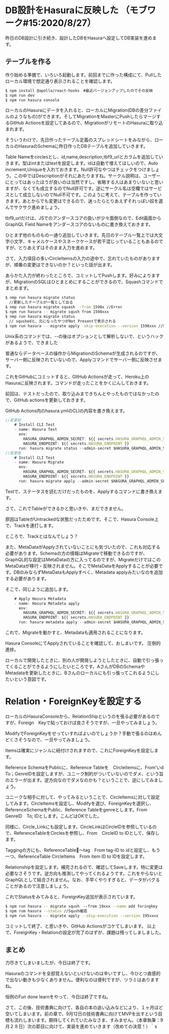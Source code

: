 # DB設計をHasuraに反映した （モブワーク#15:2020/8/27）

昨日のDB設計に引き続き、設計したDBをHasuraへ設定してDB実装を進めます。

## テーブルを作る 

作り始める準備で、いろいろ起動します。前回までに作った構成にて、Pullしたローカル環境で想定通り表示されることを確認します。

```sh
$ npm install @apollo/react-hooks　#最近バージョンアップしたのでその反映
$ npm run dev
$ npm run hasura console
```

ローカルのHasuraにデータを入れると、ローカルにMigration(DBの差分ファイルのようなもの)ができます。そしてMigrationをMasterにPushしたらマージするGitHub Actionsを設定してあるので、MigrationがリモートのHasuraに取り込まれます。

そういうわけで、先日作ったテーブル定義のスプレッドシートをみながら、ローカルのHasuraのSchemaに昨日作ったDBテーブルを追加していきます。

Table Nameをcirclesとし、id,name,description,tbf9_urlとカラムを追加していきます。型はintまたはtextを設定します。idは自動で増えてほしいので、Auto increment,Uniqueを入れておきます。Null許可なやつはチェックをつけましょう。この中ではDescriptionがそれにあたりますね。サークル説明は、ユーザーにとってはあったほうが良いのは当然ですし、省略する人はあまりいないと思いますが、なくても成立するのでNull許可です。逆にサークル名は空欄ではサービスとして成立しないのでNull不可です。このように考えて、テーブルを作っていきます。あとからでも変更はできるので、迷ったらとりあえずそれっぽい奴を選んでサクサク進めましょう。

tbf9_urlだけは、JSでのアンダースコアの扱いが少々面倒なので、Edit画面からGraphQL Field Nameをアンダースコアのないものに書き換えておきます。

ひとまず他のものもの一通り追加していきます。先日のテーブル一覧上では大文字小文字、キャメルケースやスネークケースが若干混じっていることもあるのですが、とりあえずはそのまま入力を進めます。

さて、入力項目の多いCircleItemsの入力の途中で、忘れていたものがありますが、順番の変更はできないのか？といった話が出ます。

あらかた入力が終わったところで、コミットしてPushします。好みによりますが、MigrationのSQLはひとまとめにすることができるので、Squashコマンドでまとめます。

```sh 
$ nmp run hasura migrate status
　//更新したテーブルが一覧として出る
$ nmp run hasura migrate squash --from 1598x //Error
$ npm run hasura -- migrate sqush from 1598xxx
$ nmp run hasura migrate status
　// squshedと、元になったやつがNot Presentで表示される
$ npm run hasura -- migrate apply -skip-execution --version 1598xxx //SquhedのIDを入れる
```

Unix系のコマンドでは、--の後はオプションとして解析しないで、というハックがあるようで、できました

普通ならデータベースの操作からMigrationのSchemaが生成されるのですが、サーバー側に反映されていないので、Applyコマンドでサーバー側に反映させます。

これをGitHubにコミットすると、GItHub Actionsが走って、Heroku上のHasuraに反映されます。コマンドが走ったことをかくにんしておきます。

前回は、テストだったので、取り込みまできちんとやったものではなかったので、GitHub actionsを更新しておきます。

GitHub Actions内のhasura.ymlのCLIの内容を書き換えます。

```js hasura.yml 
//変更前
    # Install CLI Test
    - name: Hasura Test
      env: 
        HASURA_GRAPHQL_ADMIN_SECRET: ${{ secrets.HASURA_GRAPHQL_ADMIN_SECRET }}
        HASURA_ENDPOINT: ${{ secrets.HASURA_ENDPOINT }}
      run: hasura migrate status --admin-secret $HASURA_GRAPHQL_ADMIN_SECRET --project hasura/ --endpoint $HASURA_ENDPOINT 
//変更後
    # Install CLI Test
    - name: Hasura Migrate
      env: 
        HASURA_GRAPHQL_ADMIN_SECRET: ${{ secrets.HASURA_GRAPHQL_ADMIN_SECRET }}
        HASURA_ENDPOINT: ${{ secrets.HASURA_ENDPOINT }}
      run: hasura migrate apply --admin-secret $HASURA_GRAPHQL_ADMIN_SECRET --project hasura/ --endpoint $HASURA_ENDPOINT 

```

Testで、ステータスを読むだけだったものを、Applyするコマンドに書き換えます。

さて、これでTableができるかと思いきや、まだできません。

原因はTableがUntrackedな状態だったためです。そこで、Hasura Console上で、Trackを連打します。

ところで、Trackとはなんでしょう？

また、MetaDataがApplyされていないことにも気づいたので、これも対応する必要があります。Schemaの方の情報はMigrateで移動できるのですが、GraphQL的な設定はMetaDataの方に入ってるのですが、MigrateだけではこのMetaDataが移行・反映されません。そこでMetaDataをApplyすることが必要です。DBのみならずMetaDataもApplyすべく、Metadata applyみたいなのを追加する必要があります。

そこで、同じように追加します。

```js hasura.yml 
    # Apply Hasura Metadata
    - name: Hasura Metadata apply
      env: 
        HASURA_GRAPHQL_ADMIN_SECRET: ${{ secrets.HASURA_GRAPHQL_ADMIN_SECRET }}
        HASURA_ENDPOINT: ${{ secrets.HASURA_ENDPOINT }}
      run: hasura metadata apply --admin-secret $HASURA_GRAPHQL_ADMIN_SECRET --project hasura/ --endpoint $HASURA_ENDPOINT 

```

これで、Migrateを動かすと、Metadataも適用されることになります。

Hasura ConsoleにてApplyされていることを確認して、おしまいです。
圧倒的進捗。


ローカルで開発したときに、別の人が開発しようとしたときに、自動で引っ張ってくることができるようにしたいところです。AさんがDBのSchemaやMetadataを更新したときに、Bさんのローカルにも引っ張ってこれるようにしたいという意図です。

# Relation・ForeignKeyを設定する

ローカルのHasuraConsoleから、RelationShipというのを張る必要があるのですが、Foreign　Keyで貼っておけば良さそうですが、一旦やってみましょう。

ModifyでForeignKeyをせっていすればよいのでしょうか？手動で張るのはめんどくさそうなので、一旦やってみましょう。

Itemsは確実にジャンルに紐付けされますので、これにForeignKeyを設定します。

Reference SchemaをPublicに、Reference Tableを　Circleitemsに、From’いd　To；GenreIDを設定しますが、ユニーク制約がついていないのでダメ、という旨のエラーが出ます。逆方向なのでダメなのかも？ということで、逆にしてみましょう。

ユニークな相手に対して、やってみるということで、CircleItemsに対して設定してみます。CircleItemsを設定し、Modifyを選び、ForeignKeyを選択し、ReferenceSchemaをPublic、Reference Tableをgenreとします。From GenreID　To; IDとします。こんどはOKでした。

同様に、Circle_Linkにも設定します。CircleLinkはCircleIDを参照しているので、ReferenceTableをCirclesを参照し、From　CircleID to IDとして、保存します。

Taggingの方にも、ReferenceTable〜tag　From tag-ID to idと設定し、もう一つ、ReferenceTable CircleItems　From item ID to IDを設定します。

Relationshipを設定します。補完されるので、確認してSaveします。特に変更は必要なさそうです。逆方向も推測してやってくれるようです。これをやらないとGraphQLとして結合されません。なお、手早くやりすぎると、データがバグることがあるので注意しましょう。

これでStatusをみてみると、ForeignKey追加が表示されています。

```sh
$ npm run hasura -- migrate sqush　--from 19xxx --name add foringkey
$ npm rum hasura --status //Sqush確認
$ npm run hasura -- migrate apply --skip-execution --version 195xxxx
```

コミットして終了、と思いきや、GitHub Actionsがコケてしまいます。
以上で、ForeignKey・Relationの設定が完了のはずが、課題は残ってしましました。

## まとめ
力尽きてしまいましたが、今日は終了です。

Hasuraのコマンドを全部覚えないといけないのは辛いですし、今ひとつ直感的で出ない動きも少なくありません。便利なのは便利ですが、ツラミはありますね。

恒例のFun done learnをやって、今日は終了ですね。

さて、この後、技術書典に向けて、各自の本の追い込みなどにより、１ヶ月ほど空いてしまいます。前の章で、9月12日の技術書典に向けてMVPを出すという目標も流れしまいます。期待してくれていたみなさま、すみません。（本章執筆：9月２８日）次の節目に向けて、実装を進めていきます（改めての決意！）｀s
